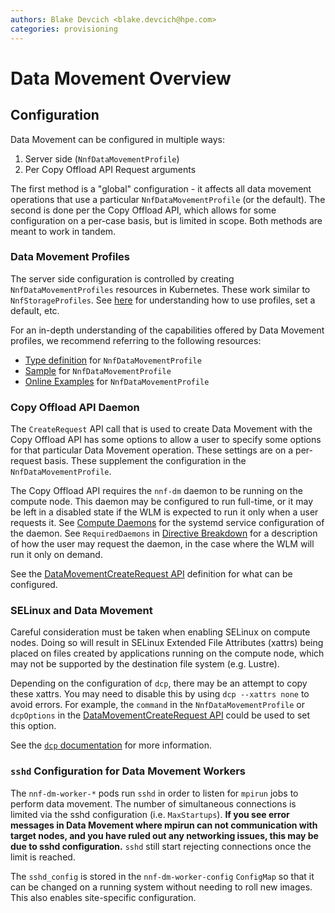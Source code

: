 ```yaml
---
authors: Blake Devcich <blake.devcich@hpe.com>
categories: provisioning
---
```


# Data Movement Overview

## Configuration

Data Movement can be configured in multiple ways:

1. Server side (`NnfDataMovementProfile`)
2. Per Copy Offload API Request arguments

The first method is a "global" configuration - it affects all data movement operations that use a
particular `NnfDataMovementProfile` (or the default). The second is done per the Copy Offload API,
which allows for some configuration on a per-case basis, but is limited in scope. Both methods are
meant to work in tandem.

### Data Movement Profiles

The server side configuration is controlled by creating `NnfDataMovementProfiles` resources in
Kubernetes. These work similar to `NnfStorageProfiles`. See [here](../storage-profiles/readme.md)
for understanding how to use profiles, set a default, etc.

For an in-depth understanding of the capabilities offered by Data Movement profiles, we recommend
referring to the following resources:

- [Type definition](https://github.com/NearNodeFlash/nnf-sos/blob/master/api/v1alpha1/nnfdatamovementprofile_types.go#L27) for `NnfDataMovementProfile`
- [Sample](https://github.com/NearNodeFlash/nnf-sos/blob/master/config/samples/nnf_v1alpha1_nnfdatamovementprofile.yaml) for `NnfDataMovementProfile`
- [Online Examples](https://github.com/NearNodeFlash/nnf-sos/blob/master/config/examples/nnf_v1alpha1_nnfdatamovementprofile.yaml) for `NnfDataMovementProfile`

### Copy Offload API Daemon

The `CreateRequest` API call that is used to create Data Movement with the Copy Offload API has some
options to allow a user to specify some options for that particular Data Movement operation. These
settings are on a per-request basis. These supplement the configuration in the
`NnfDataMovementProfile`.

The Copy Offload API requires the `nnf-dm` daemon to be running on the compute node. This daemon may
be configured to run full-time, or it may be left in a disabled state if the WLM is expected to run
it only when a user requests it. See [Compute Daemons](../compute-daemons/readme.md) for the systemd
service configuration of the daemon. See `RequiredDaemons` in [Directive
Breakdown](../directive-breakdown/readme.md) for a description of how the user may request the
daemon, in the case where the WLM will run it only on demand.

See the [DataMovementCreateRequest API](copy-offload-api.html#datamovement.DataMovementCreateRequest)
definition for what can be configured.

### SELinux and Data Movement

Careful consideration must be taken when enabling SELinux on compute nodes. Doing so will result in
SELinux Extended File Attributes (xattrs) being placed on files created by applications running on
the compute node, which may not be supported by the destination file system (e.g. Lustre).

Depending on the configuration of `dcp`, there may be an attempt to copy these xattrs. You may need
to disable this by using `dcp --xattrs none` to avoid errors. For example, the `command` in the
`NnfDataMovementProfile` or `dcpOptions` in the [DataMovementCreateRequest
API](copy-offload-api.html#datamovement.DataMovementCreateRequest) could be used to set this
option.

See the [`dcp` documentation](https://mpifileutils.readthedocs.io/en/latest/dcp.1.html) for more
information.

### `sshd` Configuration for Data Movement Workers

The `nnf-dm-worker-*` pods run `sshd` in order to listen for `mpirun` jobs to perform data movement.
The number of simultaneous connections is limited via the sshd configuration (i.e. `MaxStartups`).
**If you see error messages in Data Movement where mpirun can not communication with target nodes,
and you have ruled out any networking issues, this may be due to sshd configuration.** `sshd` still
start rejecting connections once the limit is reached.

The `sshd_config` is stored in the `nnf-dm-worker-config` `ConfigMap` so that it can be changed on
a running system without needing to roll new images. This also enables site-specific configuration.
